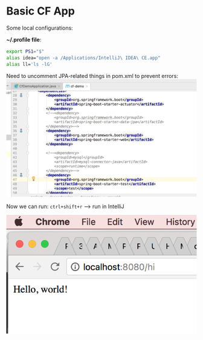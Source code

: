 # Basic CF App

Some local configurations:

**~/.profile file**:

~~~bash
export PS1="$"
alias idea="open -a /Applications/IntelliJ\ IDEA\ CE.app"
alias ll='ls -lG'
~~~



Need to uncomment JPA-related things in pom.xml to prevent errors:
![](./imgs/img-1.png)

Now we can run: `ctrl+shift+r` -->  run in IntelliJ

![](./imgs/img-0.png)